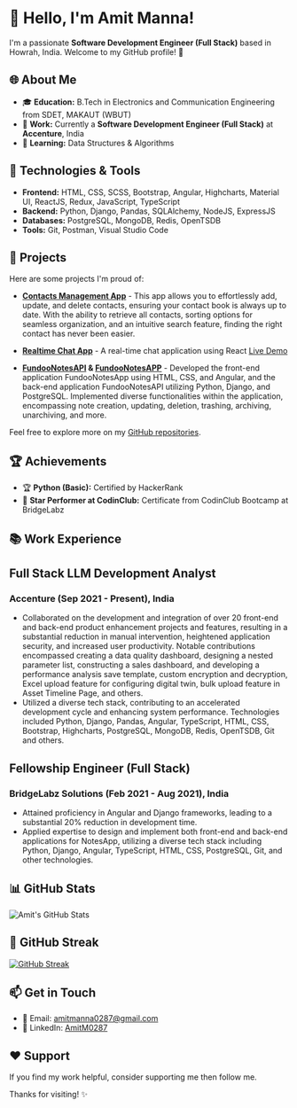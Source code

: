 # 👋 Hello, I'm Amit Manna!

I'm a passionate **Software Development Engineer (Full Stack)** based in Howrah, India. Welcome to my GitHub profile! 🚀

## 🌐 About Me

- 🎓 **Education:** B.Tech in Electronics and Communication Engineering from SDET, MAKAUT (WBUT)
- 🏢 **Work:** Currently a **Software Development Engineer (Full Stack)** at **Accenture**, India
- 🌱 **Learning:** Data Structures & Algorithms

## 🔧 Technologies & Tools

- **Frontend:** HTML, CSS, SCSS, Bootstrap, Angular, Highcharts, Material UI, ReactJS, Redux, JavaScript, TypeScript
- **Backend:** Python, Django, Pandas, SQLAlchemy, NodeJS, ExpressJS
- **Databases:** PostgreSQL, MongoDB, Redis, OpenTSDB
- **Tools:** Git, Postman, Visual Studio Code

## 🚀 Projects

Here are some projects I'm proud of:

- **[Contacts Management App](https://github.com/AmitM0287/contact-app.git)** - This app allows you to effortlessly add, update, and delete contacts, ensuring your contact book is always up to date. With the ability to retrieve all contacts, sorting options for seamless organization, and an intuitive search feature, finding the right contact has never been easier.

- **[Realtime Chat App](https://github.com/AmitM0287/chat-app)** - A real-time chat application using React [Live Demo](https://amkr-chat-app.vercel.app/)

- **[FundooNotesAPI](https://github.com/AmitM0287/fundoo-notes-api) & [FundooNotesAPP](https://github.com/AmitM0287/fundoo-notes-app)** - Developed the front-end application FundooNotesApp using HTML, CSS, and Angular, and the back-end application FundooNotesAPI utilizing Python, Django, and PostgreSQL. Implemented diverse functionalities within the application, encompassing note creation, updating, deletion, trashing, archiving, unarchiving, and more.

Feel free to explore more on my [GitHub repositories](https://github.com/AmitM0287?tab=repositories).

## 🏆 Achievements

- 🏆 **Python (Basic):** Certified by HackerRank
- 🌟 **Star Performer at CodinClub:** Certificate from CodinClub Bootcamp at BridgeLabz

## 📚 Work Experience

## Full Stack LLM Development Analyst
  ### Accenture (Sep 2021 - Present), India
  - Collaborated on the development and integration of over 20 front-end and back-end product enhancement projects and features, resulting in a substantial reduction in manual intervention, heightened application security, and increased user productivity. Notable contributions encompassed creating a data quality dashboard, designing a nested parameter list, constructing a sales dashboard, and developing a performance analysis save template, custom encryption and decryption, Excel upload feature for configuring digital twin, bulk upload feature in Asset Timeline Page, and others.
  - Utilized a diverse tech stack, contributing to an accelerated development cycle and enhancing system performance. Technologies included Python, Django, Pandas, Angular, TypeScript, HTML, CSS, Bootstrap, Highcharts, PostgreSQL, MongoDB, Redis, OpenTSDB, Git and others.

## Fellowship Engineer (Full Stack)
  ### BridgeLabz Solutions (Feb 2021 - Aug 2021), India
  - Attained proficiency in Angular and Django frameworks, leading to a substantial 20% reduction in development time.
  - Applied expertise to design and implement both front-end and back-end applications for NotesApp, utilizing a diverse tech stack including Python, Django, Angular, TypeScript, HTML, CSS, PostgreSQL, Git, and other technologies.

## 📊 GitHub Stats

![Amit's GitHub Stats](https://github-readme-stats.vercel.app/api?username=AmitM0287&show_icons=true&hide_title=true&hide_border=true&count_private=true&include_all_commits=true&theme=dark)

## 🌟 GitHub Streak

[![GitHub Streak](https://github-readme-streak-stats.herokuapp.com/?user=AmitM0287&theme=dark)](https://git.io/streak-stats)

## 📫 Get in Touch

- 📧 Email: amitmanna0287@gmail.com
- 💼 LinkedIn: [AmitM0287](https://www.linkedin.com/in/amitm0287/)

## ❤️ Support

If you find my work helpful, consider supporting me then follow me.

Thanks for visiting! ✨
